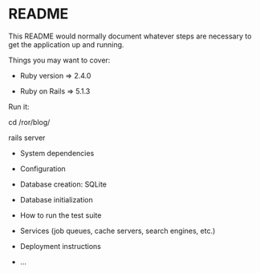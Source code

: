 # README

This README would normally document whatever steps are necessary to get the
application up and running.

Things you may want to cover:

* Ruby version => 2.4.0

* Ruby on Rails => 5.1.3

Run it:

cd /ror/blog/

rails server

* System dependencies

* Configuration

* Database creation: SQLite

* Database initialization

* How to run the test suite

* Services (job queues, cache servers, search engines, etc.)

* Deployment instructions

* ...
